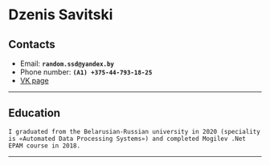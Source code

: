 # Dzenis Savitski
## Contacts
   * Email: **`random.ssd@yandex.by`**
   * Phone number: **`(A1) +375-44-793-18-25`**
   * [VK page](https://vk.com/id136617300)

---

## Education
`I graduated from the Belarusian-Russian university in 2020 (speciality is «Automated Data Processing Systems») and completed Mogilev .Net EPAM course in 2018.`

---